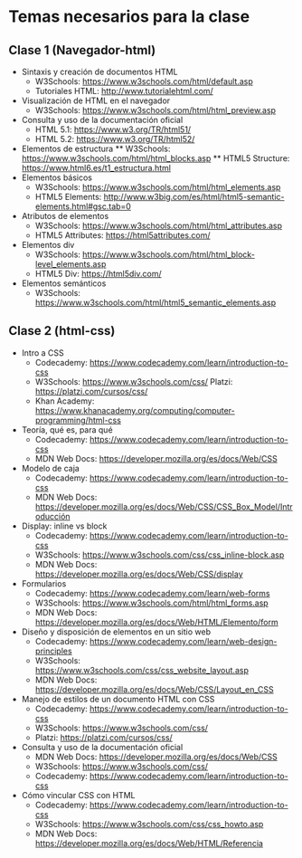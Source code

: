 # Temas necesarios para la clase

## Clase 1 (Navegador-html)
* Sintaxis y creación de documentos HTML
  * W3Schools: https://www.w3schools.com/html/default.asp
  * Tutoriales HTML: http://www.tutorialehtml.com/
* Visualización de HTML en el navegador
  * W3Schools: https://www.w3schools.com/html/html_preview.asp
* Consulta y uso de la documentación oficial
  * HTML 5.1: https://www.w3.org/TR/html51/
  * HTML 5.2: https://www.w3.org/TR/html52/
* Elementos de estructura
** W3Schools: https://www.w3schools.com/html/html_blocks.asp
** HTML5 Structure: https://www.html6.es/t1_estructura.html
* Elementos básicos
  * W3Schools: https://www.w3schools.com/html/html_elements.asp
  * HTML5 Elements: http://www.w3big.com/es/html/html5-semantic-elements.html#gsc.tab=0
* Atributos de elementos
  * W3Schools: https://www.w3schools.com/html/html_attributes.asp
  * HTML5 Attributes: https://html5attributes.com/
* Elementos div
  * W3Schools: https://www.w3schools.com/html/html_block-level_elements.asp
  * HTML5 Div: https://html5div.com/
* Elementos semánticos
  * W3Schools: https://www.w3schools.com/html/html5_semantic_elements.asp

## Clase 2 (html-css)
* Intro a CSS
    * Codecademy: https://www.codecademy.com/learn/introduction-to-css
    * W3Schools: https://www.w3schools.com/css/
    Platzi: https://platzi.com/cursos/css/
    * Khan Academy: https://www.khanacademy.org/computing/computer-programming/html-css
* Teoría, qué es, para qué
    * Codecademy: https://www.codecademy.com/learn/introduction-to-css
    * MDN Web Docs: https://developer.mozilla.org/es/docs/Web/CSS
* Modelo de caja
    * Codecademy: https://www.codecademy.com/learn/introduction-to-css
    * MDN Web Docs: https://developer.mozilla.org/es/docs/Web/CSS/CSS_Box_Model/Introducción
* Display: inline vs block
    * Codecademy: https://www.codecademy.com/learn/introduction-to-css
    * W3Schools: https://www.w3schools.com/css/css_inline-block.asp
    * MDN Web Docs: https://developer.mozilla.org/es/docs/Web/CSS/display
* Formularios
    * Codecademy: https://www.codecademy.com/learn/web-forms
    * W3Schools: https://www.w3schools.com/html/html_forms.asp
    * MDN Web Docs: https://developer.mozilla.org/es/docs/Web/HTML/Elemento/form
* Diseño y disposición de elementos en un sitio web
    * Codecademy: https://www.codecademy.com/learn/web-design-principles
    * W3Schools: https://www.w3schools.com/css/css_website_layout.asp
    * MDN Web Docs: https://developer.mozilla.org/es/docs/Web/CSS/Layout_en_CSS
* Manejo de estilos de un documento HTML con CSS
    * Codecademy: https://www.codecademy.com/learn/introduction-to-css
    * W3Schools: https://www.w3schools.com/css/
    * Platzi: https://platzi.com/cursos/css/
* Consulta y uso de la documentación oficial
    * MDN Web Docs: https://developer.mozilla.org/es/docs/Web/CSS
    * W3Schools: https://www.w3schools.com/css/
    * Codecademy: https://www.codecademy.com/learn/introduction-to-css
* Cómo vincular CSS con HTML
    * Codecademy: https://www.codecademy.com/learn/introduction-to-css
    * W3Schools: https://www.w3schools.com/css/css_howto.asp
    * MDN Web Docs: https://developer.mozilla.org/es/docs/Web/HTML/Referencia